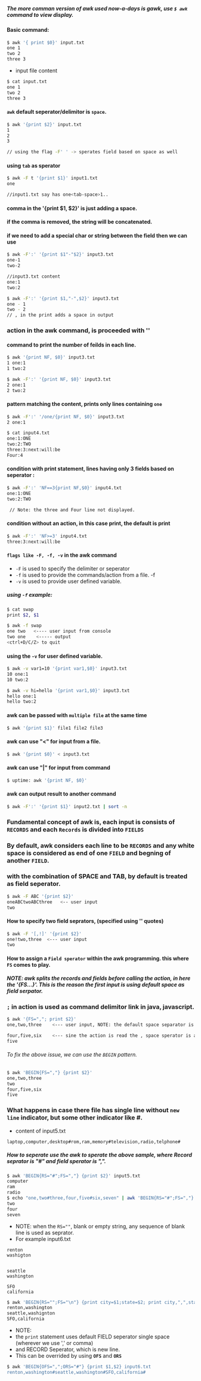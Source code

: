 ##### The more comman version of awk used now-a-days is gawk, use `$ awk` command to view display.

#### Basic command:
```sh
$ awk '{ print $0}' input.txt
one 1
two 2
three 3
```
 - input file content
```sh
$ cat input.txt
one 1
two 2
three 3
```

#### `awk` default seperator/delimitor is `space`.
```sh
$ awk '{print $2}' input.txt
1
2
3

// using the flag -F' ' -> sperates field based on space as well
```

#### using `tab` as sperator
```sh
$ awk -F t '{print $1}' input1.txt 
one

//input1.txt say has one<tab-space>1..
```

#### comma in the '{print $1, $2}' is just adding a space.
#### if the comma is removed, the string will be concatenated.
#### if we need to add a special char or string between the field then we can use
```sh
$ awk -F':' '{print $1"-"$2}' input3.txt
one-1
two-2

//input3.txt content
one:1
two:2
```
```sh
$ awk -F':' '{print $1,"-",$2}' input3.txt
one - 1
two - 2
// , in the print adds a space in output
```

### action in the awk command, is proceeded with '' 
#### command to print the number of feilds in each line.

```sh
$ awk '{print NF, $0}' input3.txt
1 one:1
1 two:2
```
```sh
$ awk -F':' '{print NF, $0}' input3.txt
2 one:1
2 two:2
```

#### pattern matching the content, prints only lines containing `one`
```sh
$ awk -F':' '/one/{print NF, $0}' input3.txt
2 one:1
```
```sh
$ cat input4.txt
one:1:ONE
two:2:TWO
three:3:next:will:be
Four:4
```
#### condition with print statement, lines having only 3 fields based on seperator :
```sh
$ awk -F':' 'NF==3{print NF,$0}' input4.txt
one:1:ONE
two:2:TWO

 // Note: the three and Four line not displayed.
```
#### condition without an action, in this case print, the default is print
```sh
$ awk -F':' 'NF>=3' input4.txt
three:3:next:will:be
```

#### `flags like -F, -f, -v` in the awk command
  - `-F` is used to specify the delimiter or seperator 
  - `-f` is used to provide the commands/action from a file. -f <filename>
  - `-v` is used to provide user defined variable.
  
##### using `-f` example:
```sh
$ cat swap
print $2, $1

$ awk -f swap
one two   <---- user input from console
two one    <----- output
<ctrl+D/C/Z> to quit
```

#### using the `-v` for user defined variable.
```sh
$ awk -v var1=10 '{print var1,$0}' input3.txt
10 one:1
10 two:2
```

```sh
$ awk -v hi=hello '{print var1,$0}' input3.txt
hello one:1
hello two:2
```

#### awk can be passed with `multiple file` at the same time
```sh
$ awk '{print $1}' file1 file2 file3
```

#### awk can use "\<" for input from a file.
```sh
$ awk '{print $0}' < input3.txt
```

#### awk can use "|" for input from command
```sh
$ uptime: awk '{print NF, $0}'
```

#### awk can output result to another command
```sh
$ awk -F':' '{print $1}' input2.txt | sort -n 
```


### Fundamental concept of awk is, each input is consists of `RECORDS` and each `Records` is divided into `FIELDS`
### By default, awk considers each line to be `RECORDS` and any white space is considered as end of one `FIELD` and begning of another `FIELD`.
### with the combination of SPACE and TAB, by default is treated as field seperator.

```sh
$ awk -F ABC '{print $2}'
oneABCtwoABCthree   <-- user input
two
```

#### How to specify two field seprators, (specified using '' quotes)
```sh
$ awk -F '[,!]' '{print $2}' 
one!two,three  <--- user input
two
```

#### How to assign a `Field sperator` within the awk programming. this where `FS` comes to play.
##### NOTE: awk splits the records and fields before calling the action, in here the '{FS...}'. This is the reason the first input is using default space as field serpator.
### `;` in action is used as command delimitor link in java, javascript.
```sh
$ awk '{FS=","; print $2}' 
one,two,three    <--- user input, NOTE: the default space separator is applied.

four,five,six    <--- sine the action is read the , space sperator is applied.
five
```

###### To fix the above issue, we can use the `BEGIN` pattern.
```sh
$ awk 'BEGIN{FS=","} {print $2}'
one,two,three
two
four,five,six
five
```

### What happens in case there file has single line without `new line` indicator, but some other indicator like #.
- content of input5.txt
```
laptop,computer,desktop#rom,ram,memory#television,radio,telphone#
```
##### How to seperate use the awk to sperate the above sample, where Record seprator is "#" and field sperator is ",".
```sh
$ awk 'BEGIN{RS="#";FS=","} {print $2}' input5.txt
computer
ram
radio
$ echo "one,two#three,four,five#six,seven" | awk 'BEGIN{RS="#";FS=","} {print $2}'
two
four
seven
```
 - NOTE: when the `RS=""`, blank or empty string, any sequence of blank line is used as seprator.
 - For example input6.txt
 ```
 renton
 washigton
 
 
 seattle
 washington
 
 SFO
 california
 ```
 
 ```sh
 $ awk 'BEGIN{RS="";FS="\n"} {print city=$1;state=$2; print city,",",state}' input6.txt
 renton,washington
 seattle,washignton
 SFO,california
 ```
 
-  NOTE: 
  - the `print` statement uses default FIELD seperator single space (wherever we use ',' or comma) 
  - and RECORD Seperator, which is new line.
  - This can be overrided by using __`OFS`__ and __`ORS`__
  ```sh
  $ awk 'BEGIN{OFS=",";ORS="#"} {print $1,$2} input6.txt
  renton,washington#seattle,washington#SFO,california#
  ```
  
  
